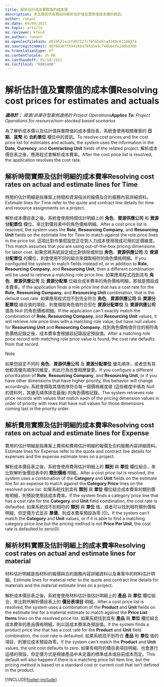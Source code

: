 ```yaml
---
title: 解析估計值及實際值的成本價
description: 本主題提供有關如何解析估計值及實際值成本價的資訊。
author: rumant
ms.date: 04/09/2021
ms.topic: article
ms.reviewer: kfend
ms.author: rumant
ms.openlocfilehash: d81b521acbfd97127cf056bd41a3249c01108374
ms.sourcegitcommit: 40f68387f594180af64a5e5c748b6efa188bd300
ms.translationtype: HT
ms.contentlocale: zh-HK
ms.lasthandoff: 05/10/2021
ms.locfileid: "6001408"
---
```

# <a name="resolving-cost-prices-for-estimates-and-actuals"></a><span data-ttu-id="d037c-103">解析估計值及實際值的成本價</span><span class="sxs-lookup"><span data-stu-id="d037c-103">Resolving cost prices for estimates and actuals</span></span>

<span data-ttu-id="d037c-104">_**適用於：** 資源/非庫存型案例適用的 Project Operations_</span><span class="sxs-lookup"><span data-stu-id="d037c-104">_**Applies To:** Project Operations for resource/non-stocked based scenarios_</span></span>

<span data-ttu-id="d037c-105">為了解析成本價以及估計值與實際值的成本價目表，系統會使用相關專案的 **日期**、**貨幣** 和 **合約單位** 欄位中的資訊。</span><span class="sxs-lookup"><span data-stu-id="d037c-105">To resolve cost prices and the cost price list for estimates and actuals, the system uses the information in the **Date**, **Currency**, and **Contracting Unit** fields of the related project.</span></span> <span data-ttu-id="d037c-106">解析成本價目表之後，應用程式會解析成本費率。</span><span class="sxs-lookup"><span data-stu-id="d037c-106">After the cost price list is resolved, the application resolves the cost rate.</span></span>

## <a name="resolving-cost-rates-on-actual-and-estimate-lines-for-time"></a><span data-ttu-id="d037c-107">解析時間實際及估計明細的成本費率</span><span class="sxs-lookup"><span data-stu-id="d037c-107">Resolving cost rates on actual and estimate lines for Time</span></span>

<span data-ttu-id="d037c-108">時間的估計明細是指專案上時間和資源指派的報價及合約服務內容詳細資料。</span><span class="sxs-lookup"><span data-stu-id="d037c-108">Estimate lines for Time refer to the quote and contract line details for time and resource assignments on a project.</span></span>

<span data-ttu-id="d037c-109">解析成本價目表之後，系統會使用時間估計明細上的 **角色**、**資源供應公司** 和 **資源分配單位** 欄位，來比對價目表中的角色價格明細。</span><span class="sxs-lookup"><span data-stu-id="d037c-109">After a cost price list is resolved, the system uses the **Role**, **Resourcing Company**, and **Resourcing Unit** fields on the estimate line for Time to match against the role price lines in the price list.</span></span> <span data-ttu-id="d037c-110">這項比對作業假設您正在對人力成本使用現成可用的定價維度。</span><span class="sxs-lookup"><span data-stu-id="d037c-110">This match assumes that you are using out-of-the-box pricing dimensions for labor cost.</span></span> <span data-ttu-id="d037c-111">如果您將系統設定成比對排除或附加 **角色**、**資源供應公司** 及 **資源分配單位** 的欄位，則會使用不同的組合來擷取相符的角色價格明細。</span><span class="sxs-lookup"><span data-stu-id="d037c-111">If you configured the system to match fields instead of, or in addition to **Role**, **Resourcing Company**, and **Resourcing Unit**, then a different combination will be used to retrieve a matching role price line.</span></span> <span data-ttu-id="d037c-112">如果應用程式找到具有 **角色**、**資源供應公司** 及 **資源分配單** 位組合成本費率的角色價格明細，那就是預設成本費率。</span><span class="sxs-lookup"><span data-stu-id="d037c-112">If the application finds a role price line that has a cost rate for the **Role**, **Resourcing Company**, and **Resourcing Unit** combination, that is the default cost rate.</span></span> <span data-ttu-id="d037c-113">如果應用程式找不到完全符合 **角色**、**資源供應公司** 與 **資源分配單位** 組合值的項目，則會擷取角色值符合但在 **資源分配單位** 及 **資源供應公司** 值為 Null 的角色價格明細。</span><span class="sxs-lookup"><span data-stu-id="d037c-113">If the application can't exactly match the combination of **Role**, **Resourcing Company**, and **Resourcing Unit** values, it will retrieve role price lines with a matching role value, but have null values for **Resourcing Unit** and **Resourcing Company**.</span></span> <span data-ttu-id="d037c-114">找到角色價格值符合的相符角色價格記錄之後，成本費率會根據該記錄設定預設值。</span><span class="sxs-lookup"><span data-stu-id="d037c-114">After a matching role price record with matching role price value is found, the cost rate defaults from that record.</span></span> 

> [!NOTE]
> <span data-ttu-id="d037c-115">如果您設定不同的 **角色**、**資源供應公司** 及 **資源分配單位** 優先順序，或者您有其他較高優先順序的維度，則此行為也會相應變更。</span><span class="sxs-lookup"><span data-stu-id="d037c-115">If you configure a different prioritization of **Role**, **Resourcing Company**, and **Resourcing Unit**, or if you have other dimensions that have higher priority, this behavior will change accordingly.</span></span> <span data-ttu-id="d037c-116">系統會擷取其值依序符合每一個價格維度值 (這些維度中值為 Null 的資料列，其優先順序排在最後) 的角色價格記錄。</span><span class="sxs-lookup"><span data-stu-id="d037c-116">The system retrieves role price records with values that match each of the pricing dimension values in order of priority with rows that have null values for those dimensions coming last in the priority order.</span></span>

## <a name="resolving-cost-rates-on-actual-and-estimate-lines-for-expense"></a><span data-ttu-id="d037c-117">解析費用實際及估計明細的成本費率</span><span class="sxs-lookup"><span data-stu-id="d037c-117">Resolving cost rates on actual and estimate lines for Expense</span></span>

<span data-ttu-id="d037c-118">費用的估計明細是指專案上費用和費用估計明細的報價及合約服務內容詳細資料。</span><span class="sxs-lookup"><span data-stu-id="d037c-118">Estimate lines for Expense refer to the quote and contract line details for expenses and the expense estimate lines on a project.</span></span>

<span data-ttu-id="d037c-119">解析成本價目表之後，系統會使用費用估計明細上的 **類別** 與 **單位** 欄位組合，來比對解析後價目表中的 **類別價格** 明細。</span><span class="sxs-lookup"><span data-stu-id="d037c-119">After a cost price list is resolved, the system uses a combination of the **Category** and **Unit** fields on the estimate line for an expense to match against the **Category Price** lines on the resolved price list.</span></span> <span data-ttu-id="d037c-120">如果系統找到具有 **類別** 與 **單位** 欄位組合成本費率的類別價格明細，則預設使用該成本費率。</span><span class="sxs-lookup"><span data-stu-id="d037c-120">If the system finds a category price line that has a cost rate for the **Category** and **Unit** field combination, the cost rate is defaulted.</span></span> <span data-ttu-id="d037c-121">如果系統找不到相符的 **類別** 與 **單位** 值，或者可以找到相符類別價格明細，但定價方式並非 **單價**，則成本費率預設為零 (0)。</span><span class="sxs-lookup"><span data-stu-id="d037c-121">If the system can't match the **Category** and **Unit** values, or if it is able to find a matching category price line but the pricing method is not **Price Per Unit**, the cost rate is defaulted to zero(0).</span></span>

## <a name="resolving-cost-rates-on-actual-and-estimate-lines-for-material"></a><span data-ttu-id="d037c-122">解析材料實際及估計明細上的成本費率</span><span class="sxs-lookup"><span data-stu-id="d037c-122">Resolving cost rates on actual and estimate lines for material</span></span>

<span data-ttu-id="d037c-123">材料估計明細是指材料的報價與合約服務內容詳細資料以及專案中的材料估計明細。</span><span class="sxs-lookup"><span data-stu-id="d037c-123">Estimate lines for material refer to the quote and contract line details for materials and the material estimate lines on a project.</span></span>

<span data-ttu-id="d037c-124">解析成本價目表之後，系統會使用材料估計值估計明細上的 **產品** 與 **單位** 欄位組合，來比對所解析價目表上的 **價目表項目** 明細。</span><span class="sxs-lookup"><span data-stu-id="d037c-124">After a cost price list is resolved, the system uses a combination of the **Product** and **Unit** fields on the estimate line for a material estimate to match against the **Price List Items** lines on the resolved price list.</span></span> <span data-ttu-id="d037c-125">如果系統找到具有 **產品** 與 **單位** 欄位組合成本費率的產品價格明細，則以該成本費率為預設值。</span><span class="sxs-lookup"><span data-stu-id="d037c-125">If the system finds a product price line that has a cost rate for the **Product** and **Unit** field combination, the cost rate is defaulted.</span></span> <span data-ttu-id="d037c-126">如果系統找不到符合 **產品** 和 **單位** 值的項目，則單位成本預設為零。</span><span class="sxs-lookup"><span data-stu-id="d037c-126">If the system can't match the **Product** and **Unit** values, the unit cost defaults to zero.</span></span> <span data-ttu-id="d037c-127">如果有相符的價目表項目明細，也會進行這樣的預設，但定價方式是根據產品中未定義的標準成本或目前成本而定。</span><span class="sxs-lookup"><span data-stu-id="d037c-127">This default will also happen if there is a matching price list item line, but the pricing method is based on a standard cost or current cost that isn't defined in the product.</span></span>

[!INCLUDE[footer-include](../includes/footer-banner.md)]
